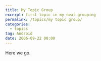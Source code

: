 ```yaml
---
title: My Topic Group
excerpt: first topic in my neat grouping
permalink: /topics/my topic group/
categories:
  - topics
tag: Android
date: 2006-09-22 00:00
---
```


Here we go.
